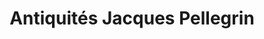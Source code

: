 ---
title: "Antiquités Jacques Pellegrin"
url: /paris/antiquites-jacques-pellegrin/
shop: antiquités
---